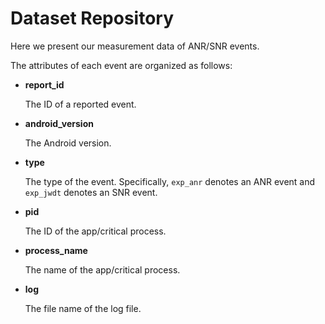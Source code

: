 # Dataset Repository

Here we present our measurement data of ANR/SNR events. 

The attributes of each event are organized as follows:

* **report_id**

  The ID of a reported event.

* **android_version**

  The Android version.

* **type**

  The type of the event. Specifically, `exp_anr` denotes an ANR event and `exp_jwdt` denotes an SNR event.

* **pid**

  The ID of the app/critical process.

* **process_name**

  The name of the app/critical process.

* **log**

  The file name of the log file.
